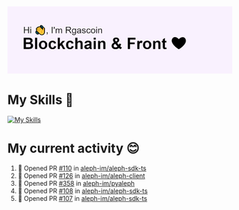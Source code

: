 <!--
**Rgascoin/Rgascoin** is a ✨ _special_ ✨ repository because its `README.md` (this file) appears on your GitHub profile.
-->

![image info](./header.png)


# My Skills 🌟

[![My Skills](https://skillicons.dev/icons?i=solidity,nextjs,tailwind,react,nodejs,ts,docker,jest,py,postgres,git,bash,cpp)](https://skillicons.dev)


# My current activity 😊

<!--START_SECTION:activity-->
1. 💪 Opened PR [#110](https://github.com/aleph-im/aleph-sdk-ts/pull/110) in [aleph-im/aleph-sdk-ts](https://github.com/aleph-im/aleph-sdk-ts)
2. 💪 Opened PR [#126](https://github.com/aleph-im/aleph-client/pull/126) in [aleph-im/aleph-client](https://github.com/aleph-im/aleph-client)
3. 💪 Opened PR [#358](https://github.com/aleph-im/pyaleph/pull/358) in [aleph-im/pyaleph](https://github.com/aleph-im/pyaleph)
4. 💪 Opened PR [#108](https://github.com/aleph-im/aleph-sdk-ts/pull/108) in [aleph-im/aleph-sdk-ts](https://github.com/aleph-im/aleph-sdk-ts)
5. 💪 Opened PR [#107](https://github.com/aleph-im/aleph-sdk-ts/pull/107) in [aleph-im/aleph-sdk-ts](https://github.com/aleph-im/aleph-sdk-ts)
<!--END_SECTION:activity-->

